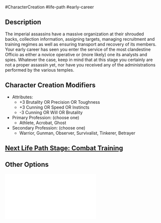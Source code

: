 #CharacterCreation #life-path #early-career 
## Description
The imperial assassins have a massive organization at their shrouded backs, collection information, assigning targets, managing recruitment and training regimes as well as ensuring transport and recovery of its members.
Your early career has seen you enter the service of the most clandestine Officio as either a novice operative or (more likely) one its analysts and spies.
Whatever the case, keep in mind that at this stage you certainly are not a proper assassin yet, nor have you received any of the administrations performed by the various temples.

## Character Creation Modifiers
- Attributes:
	- +3 Brutality OR Precision OR Toughness 
	- +3 Cunning OR Speed OR Instincts
	- -3 Cunning OR Will OR Brutality 
- Primary Profession: (choose one)
	- Athlete, Acrobat, Ghost 
- Secondary Profession: (choose one)
	- Warrior, Gunman, Observer, Survivalist, Tinkerer, Betrayer 

## [Next Life Path Stage: Combat Training](</LifePath/CombatTraining/Combat Training.md>)

## Other Options
![](</LifePath/EarlyCareer/List of Early Careers.md>)